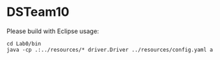 # DSTeam10
Please build with Eclipse
usage:
```shell
cd Lab0/bin
java -cp .:../resources/* driver.Driver ../resources/config.yaml a
```
